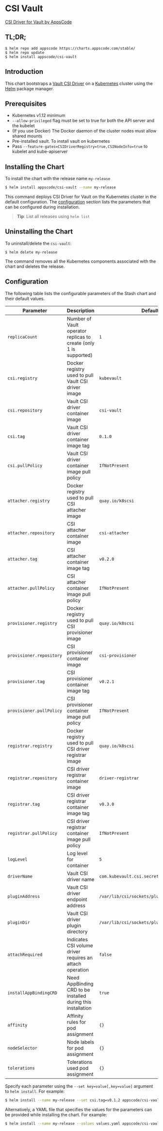 
# CSI Vault

[CSI Driver for Vault by AppsCode](https://github.com/kubevault/csi-driver)

## TL;DR;

```console
$ helm repo add appscode https://charts.appscode.com/stable/
$ helm repo update
$ helm install appscode/csi-vault
```

## Introduction

This chart bootstraps a [Vault CSI Driver](https://github.com/kubevault/csi-driver) on a [Kubernetes](http://kubernetes.io)  cluster using the [Helm](https://helm.sh) package manager.

## Prerequisites

- Kubernetes v1.12 minimum
- `--allow-privileged` flag must be set to true for both the API server and the kubelet
- (If you use Docker) The Docker daemon of the cluster nodes must allow shared mounts
- Pre-installed vault. To install vault on kubernetes
- Pass `--feature-gates=CSIDriverRegistry=true,CSINodeInfo=true` to kubelet and kube-apiserver

 
## Installing the Chart

To install the chart with the release name `my-release`

```bash
$ helm install appscode/csi-vault --name my-release 
``` 

This command deploys CSI Driver for Vault on the Kubernetes cluster in the default configuration. The [configuration](#configuration) section lists the parameters that can be configured during installation.

> **Tip**: List all releases using `helm list`

## Uninstalling the Chart

To uninstall/delete the `csi-vault`:

```console
$ helm delete my-release
```

The command removes all the Kubernetes components associated with the chart and deletes the release.


## Configuration

The following table lists the configurable parameters of the Stash chart and their default values.


| Parameter                             | Description                                                        | Default                                    |
| ------------------------------------- | ------------------------------------------------------------------ | -------------------------------------------|
| `replicaCount`                        | Number of Vault operator replicas to create (only 1 is supported)  | `1`                                        |
| `csi.registry`                        | Docker registry used to pull Vault CSI driver image                | `kubevault`                                |
| `csi.repository`                      | Vault CSI driver container image                                   | `csi-vault`                                |
| `csi.tag`                             | Vault CSI driver container image tag                               | `0.1.0`                                    |
| `csi.pullPolicy`                      | Vault CSI driver container image pull policy                       | `IfNotPresent`                             |
| `attacher.registry`                   | Docker registry used to pull CSI attacher image                    | `quay.io/k8scsi`                           |
| `attacher.repository`                 | CSI attacher container image                                       | `csi-attacher`                             |
| `attacher.tag`                        | CSI attacher container image tag                                   | `v0.2.0`                                   |
| `attacher.pullPolicy`                 | CSI attacher container image pull policy                           | `IfNotPresent`                             |
| `provisioner.registry`                | Docker registry used to pull CSI provisioner image                 | `quay.io/k8scsi`                           |
| `provisioner.repository`              | CSI provisioner container image                                    | `csi-provisioner`                          |
| `provisioner.tag`                     | CSI provisioner container image tag                                | `v0.2.1`                                   |
| `provisioner.pullPolicy`              | CSI provisioner container image pull policy                        | `IfNotPresent`                             |
| `registrar.registry`                  | Docker registry used to pull CSI driver registrar image            | `quay.io/k8scsi`                           |
| `registrar.repository`                | CSI driver registrar container image                               | `driver-registrar`                         |
| `registrar.tag`                       | CSI driver registrar container image tag                           | `v0.3.0`                                   |
| `registrar.pullPolicy`                | CSI driver registrar container image pull policy                   | `IfNotPresent`                             |
| `logLevel`                            | Log level for container                                            | `5`                                        |
| `driverName`                          | Vault CSI driver name                                              | `com.kubevault.csi.secrets`                   |
| `pluginAddress`                       | Vault CSI driver endpoint address                                  | `/var/lib/csi/sockets/pluginproxy/csi.sock`|
| `pluginDir`                           | Vault CSI driver plugin directory                                  | `/var/lib/csi/sockets/pluginproxy/`        |
| `attachRequired`                      | Indicates CSI volume driver requires an attach operation           | `false`                                    |
| `installAppBindingCRD`                | Need AppBinding CRD to be installed during this installation       | `true`                                     |
| `affinity`                            | Affinity rules for pod assignment                                  | `{}`                                       |
| `nodeSelector`                        | Node labels for pod assignment                                     | `{}`                                       |
| `tolerations`                         | Tolerations used pod assignment                                    | `{}`                                       |

Specify each parameter using the `--set key=value[,key=value]` argument to `helm install`. For example:

```bash
$ helm install --name my-release --set csi.tag=v0.1.2 appscode/csi-vault

```

Alternatively, a YAML file that specifies the values for the parameters can be provided while installing the chart. For example:

```bash
$ helm install --name my-release --values values.yaml appscode/csi-vault
```
